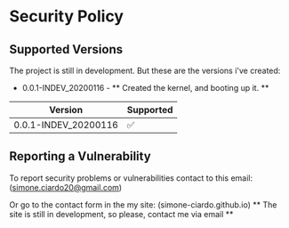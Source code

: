 # Security Policy

## Supported Versions

The project is still in development. But these are the versions i've created:
* 0.0.1-INDEV_20200116 - ** Created the kernel, and booting up it. **

| Version              | Supported          |
| -------------------- | ------------------ |
| 0.0.1-INDEV_20200116 | :white_check_mark: |

## Reporting a Vulnerability

To report security problems or vulnerabilities contact to this email:
(simone.ciardo20@gmail.com)

Or go to the contact form in the my site:
(simone-ciardo.github.io) ** The site is still in development, so please, contact me via email **
